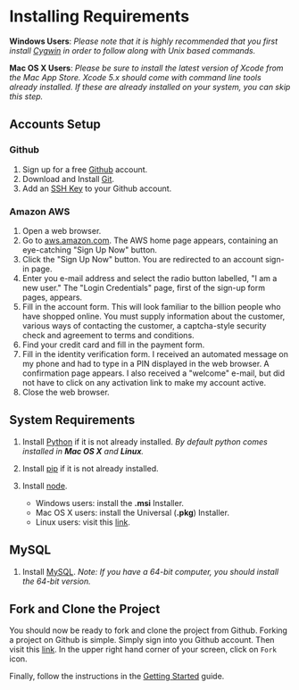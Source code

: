 # Installing Requirements
**Windows Users**:  *Please note that it is highly recommended that you first install
[Cygwin](https://www.cygwin.com/install.html) in order to follow along with Unix based commands.*

**Mac OS X Users**: *Please be sure to install the latest version of Xcode from the Mac App Store. Xcode 5.x should come
with command line tools already installed. If these are already installed on your system, you can skip this step.*

## Accounts Setup
### Github
1. Sign up for a free [Github](https://help.github.com/articles/signing-up-for-a-new-github-account) account.
2. Download and Install [Git](https://help.github.com/articles/set-up-git).
3. Add an [SSH Key](https://help.github.com/articles/generating-ssh-keys) to your Github account.

### Amazon AWS
1.  Open a web browser.
2.  Go to [aws.amazon.com](http://aws.amazon.com/). The AWS home page appears, containing an eye-catching
"Sign Up Now" button.
3.  Click the "Sign Up Now" button. You are redirected to an account sign-in page.
4.  Enter you e-mail address and select the radio button labelled, "I am a new user."
The "Login Credentials" page, first of the sign-up form pages, appears.
5.  Fill in the account form. This will look familiar to the billion people who have shopped online.
You must supply information about the customer, various ways of contacting the customer, a captcha-style security
check and agreement to terms and conditions.
6.  Find your credit card and fill in the payment form.
7.  Fill in the identity verification form. I received an automated message on my phone and had to type in a PIN
displayed in the web browser. A confirmation page appears. I also received a "welcome" e-mail, but did not have to
click on any activation link to make my account active.
8.  Close the web browser.

## System Requirements
1. Install [Python](https://www.python.org/downloads/) if it is not already installed. *By default python comes
installed in **Mac OS X** and **Linux**.*
2. Install [pip](http://pip.readthedocs.org/en/latest/installing.html) if it is not already installed.
3. Install [node](http://nodejs.org/download/).

    * Windows users: install the **.msi** Installer.
    * Mac OS X users: install the Universal (**.pkg**) Installer.
    * Linux users: visit this [link](https://github.com/joyent/node/wiki/Installing-Node.js-via-package-manager).

## MySQL
1. Install [MySQL](http://dev.mysql.com/downloads/mysql/).
*Note: If you have a 64-bit computer, you should install the 64-bit version.*

## Fork and Clone the Project
You should now be ready to fork and clone the project from Github. Forking a project on Github is simple. Simply sign into
you Github account. Then visit this [link](https://github.com/stormpython/insightfl). In the upper right hand corner of
your screen, click on `Fork` icon.

Finally, follow the instructions in the [Getting Started](https://github.com/stormpython/insightfl#getting-started) guide.
